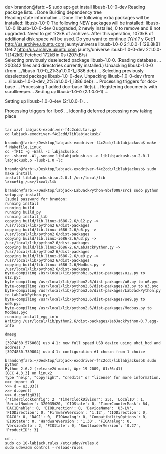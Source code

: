 
de>
brandon@farb:~$ sudo apt-get install libusb-1.0-0-dev
Reading package lists... Done
Building dependency tree       
Reading state information... Done
The following extra packages will be installed:
  libusb-1.0-0
The following NEW packages will be installed:
  libusb-1.0-0 libusb-1.0-0-dev
0 upgraded, 2 newly installed, 0 to remove and 8 not upgraded.
Need to get 172kB of archives.
After this operation, 1073kB of additional disk space will be used.
Do you want to continue [Y/n]? y
Get:1 http://us.archive.ubuntu.com jaunty/universe libusb-1.0-0 2:1.0.0-1 [29.8kB]
Get:2 http://us.archive.ubuntu.com jaunty/universe libusb-1.0-0-dev 2:1.0.0-1 [142kB]
Fetched 172kB in 0s (207kB/s)       
Selecting previously deselected package libusb-1.0-0.
(Reading database ... 200342 files and directories currently installed.)
Unpacking libusb-1.0-0 (from .../libusb-1.0-0_2%3a1.0.0-1_i386.deb) ...
Selecting previously deselected package libusb-1.0-0-dev.
Unpacking libusb-1.0-0-dev (from .../libusb-1.0-0-dev_2%3a1.0.0-1_i386.deb) ...
Processing triggers for doc-base ...
Processing 1 added doc-base file(s)...
Registering documents with scrollkeeper...
Setting up libusb-1.0-0 (2:1.0.0-1) ...

Setting up libusb-1.0-0-dev (2:1.0.0-1) ...

Processing triggers for libc6 ...
ldconfig deferred processing now taking place
</code>

<code>
tar xzvf labjack-exodriver-f4c2cdd.tar.gz
cd labjack-exodriver-f4c2cdd/liblabjackusb/
</code>

<code>
brandon@farb:~/Desktop/labjack-exodriver-f4c2cdd/liblabjackusb$ make -f Makefile.Linux 
cc -fPIC -g -Wall -c labjackusb.c
cc -shared -Wl,-soname,liblabjackusb.so -o liblabjackusb.so.2.0.1 labjackusb.o -lusb-1.0 -lc 
</code>

<code>
brandon@farb:~/Desktop/labjack-exodriver-f4c2cdd/liblabjackusb$ sudo make install
install liblabjackusb.so.2.0.1 /usr/local/lib
ldconfig /usr/local/lib
</code>

<code>
brandon@farb:~/Desktop/labjack-LabJackPython-9b9f008/src$ sudo python setup.py install
[sudo] password for brandon: 
running install
running build
running build_py
running install_lib
copying build/lib.linux-i686-2.6/u12.py -> /usr/local/lib/python2.6/dist-packages
copying build/lib.linux-i686-2.6/u6.py -> /usr/local/lib/python2.6/dist-packages
copying build/lib.linux-i686-2.6/u3.py -> /usr/local/lib/python2.6/dist-packages
copying build/lib.linux-i686-2.6/LabJackPython.py -> /usr/local/lib/python2.6/dist-packages
copying build/lib.linux-i686-2.6/ue9.py -> /usr/local/lib/python2.6/dist-packages
copying build/lib.linux-i686-2.6/Modbus.py -> /usr/local/lib/python2.6/dist-packages
byte-compiling /usr/local/lib/python2.6/dist-packages/u12.py to u12.pyc
byte-compiling /usr/local/lib/python2.6/dist-packages/u6.py to u6.pyc
byte-compiling /usr/local/lib/python2.6/dist-packages/u3.py to u3.pyc
byte-compiling /usr/local/lib/python2.6/dist-packages/LabJackPython.py to LabJackPython.pyc
byte-compiling /usr/local/lib/python2.6/dist-packages/ue9.py to ue9.pyc
byte-compiling /usr/local/lib/python2.6/dist-packages/Modbus.py to Modbus.pyc
running install_egg_info
Writing /usr/local/lib/python2.6/dist-packages/LabJackPython-0.7.egg-info
</code>

<code>
dmesg
. . .
[3974830.576068] usb 4-1: new full speed USB device using uhci_hcd and address 7
[3974830.739804] usb 4-1: configuration #1 chosen from 1 choice
</code>

<code>
brandon@farb:~/Desktop/labjack-exodriver-f4c2cdd/liblabjackusb$ sudo python
Python 2.6.2 (release26-maint, Apr 19 2009, 01:56:41) 
[GCC 4.3.3] on linux2
Type "help", "copyright", "credits" or "license" for more information.
>>> import u3
>>> d = u3.U3()
>>> d.open()
>>> d.configU3()
{'TimerClockConfig': 2, 'TimerClockDivisor': 256, 'LocalID': 1, 'SerialNumber': 320035020, 'CIOState': 0, 'TimerCounterMask': 64, 'DAC1Enable': 0, 'EIODirection': 0, 'DeviceName': 'U3-LV', 'FIODirection': 0, 'FirmwareVersion': '1.12', 'CIODirection': 0, 'DAC0': 0, 'DAC1': 0, 'EIOAnalog': 0, 'CompatibilityOptions': 0, 'EIOState': 0, 'HardwareVersion': '1.30', 'FIOAnalog': 0, 'VersionInfo': 2, 'FIOState': 0, 'BootloaderVersion': '0.27', 'ProductID': 3}
</code>

<code>
cd ..
sudo cp 10-labjack.rules /etc/udev/rules.d
sudo udevadm control --reload-rules
</code>
